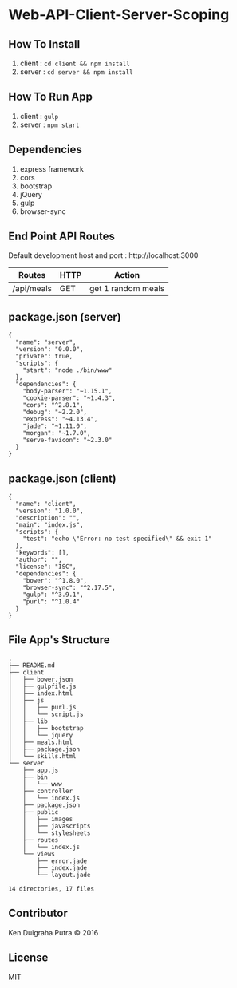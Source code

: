 # Web-API-Client-Server-Scoping

## How To Install
1. client : `cd client && npm install`
2. server : `cd server && npm install`

## How To Run App
1. client : `gulp`
2. server : `npm start`

## Dependencies
1. express framework
2. cors
3. bootstrap
4. jQuery
5. gulp
6. browser-sync



## End Point API Routes
Default development host and port : http://localhost:3000

| Routes | HTTP | Action |
|--------|------|--------|
| /api/meals | GET | get 1 random meals |

## package.json (server)

```
{
  "name": "server",
  "version": "0.0.0",
  "private": true,
  "scripts": {
    "start": "node ./bin/www"
  },
  "dependencies": {
    "body-parser": "~1.15.1",
    "cookie-parser": "~1.4.3",
    "cors": "^2.8.1",
    "debug": "~2.2.0",
    "express": "~4.13.4",
    "jade": "~1.11.0",
    "morgan": "~1.7.0",
    "serve-favicon": "~2.3.0"
  }
}

```

## package.json (client)

```
{
  "name": "client",
  "version": "1.0.0",
  "description": "",
  "main": "index.js",
  "scripts": {
    "test": "echo \"Error: no test specified\" && exit 1"
  },
  "keywords": [],
  "author": "",
  "license": "ISC",
  "dependencies": {
    "bower": "^1.8.0",
    "browser-sync": "^2.17.5",
    "gulp": "^3.9.1",
    "purl": "^1.0.4"
  }
}
```

## File App's Structure

```
.
├── README.md
├── client
│   ├── bower.json
│   ├── gulpfile.js
│   ├── index.html
│   ├── js
│   │   ├── purl.js
│   │   └── script.js
│   ├── lib
│   │   ├── bootstrap
│   │   └── jquery
│   ├── meals.html
│   ├── package.json
│   └── skills.html
└── server
    ├── app.js
    ├── bin
    │   └── www
    ├── controller
    │   └── index.js
    ├── package.json
    ├── public
    │   ├── images
    │   ├── javascripts
    │   └── stylesheets
    ├── routes
    │   └── index.js
    └── views
        ├── error.jade
        ├── index.jade
        └── layout.jade

14 directories, 17 files
```


## Contributor
Ken Duigraha Putra &copy; 2016

## License
MIT
